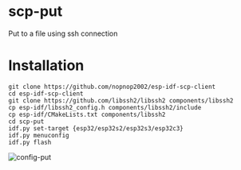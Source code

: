 # scp-put 
Put to a file using ssh connection

# Installation

```
git clone https://github.com/nopnop2002/esp-idf-scp-client
cd esp-idf-scp-client
git clone https://github.com/libssh2/libssh2 components/libssh2
cp esp-idf/libssh2_config.h components/libssh2/include
cp esp-idf/CMakeLists.txt components/libssh2
cd scp-put
idf.py set-target {esp32/esp32s2/esp32s3/esp32c3}
idf.py menuconfig
idf.py flash
```

![config-put](https://user-images.githubusercontent.com/6020549/166657389-99d07297-002e-4c27-9a89-480c49514ad9.jpg)

